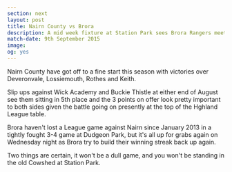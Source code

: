 ```yaml
---
section: next
layout: post
title: Nairn County vs Brora
description: A mid week fixture at Station Park sees Brora Rangers meet a strong Nairn County side for the first time this season.
match-date: 9th September 2015
image: 
og: yes
---
```

Nairn County have got off to a fine start this season with victories over Deveronvale, Lossiemouth, Rothes and Keith. 

Slip ups against Wick Academy and Buckie Thistle at either end of August see them sitting in 5th place and the 3 points on offer look pretty important to both sides given the battle going on presently at the top of the Hghland League table.

Brora haven't lost a League game against Nairn since January 2013 in a tightly fought 3-4 game at Dudgeon Park, but it's all up for grabs again on Wednesday night as Brora try to build their winning streak back up again.

Two things are certain, it won't be a dull game, and you won't be standing in the old Cowshed at Station Park.

